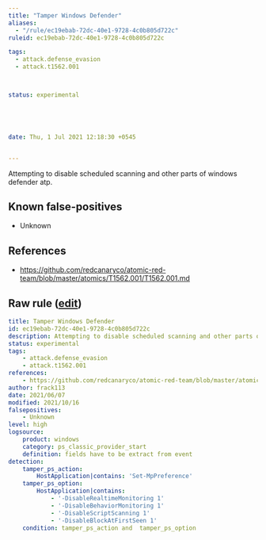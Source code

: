```yaml
---
title: "Tamper Windows Defender"
aliases:
  - "/rule/ec19ebab-72dc-40e1-9728-4c0b805d722c"
ruleid: ec19ebab-72dc-40e1-9728-4c0b805d722c

tags:
  - attack.defense_evasion
  - attack.t1562.001



status: experimental





date: Thu, 1 Jul 2021 12:18:30 +0545


---
```


Attempting to disable scheduled scanning and other parts of windows defender atp.

<!--more-->


## Known false-positives

* Unknown



## References

* https://github.com/redcanaryco/atomic-red-team/blob/master/atomics/T1562.001/T1562.001.md


## Raw rule ([edit](https://github.com/SigmaHQ/sigma/edit/master/rules/windows/powershell/powershell_classic/posh_pc_tamper_with_windows_defender.yml))
```yaml
title: Tamper Windows Defender
id: ec19ebab-72dc-40e1-9728-4c0b805d722c
description: Attempting to disable scheduled scanning and other parts of windows defender atp.
status: experimental
tags:
    - attack.defense_evasion
    - attack.t1562.001
references:
    - https://github.com/redcanaryco/atomic-red-team/blob/master/atomics/T1562.001/T1562.001.md
author: frack113
date: 2021/06/07
modified: 2021/10/16
falsepositives:
    - Unknown
level: high
logsource:
    product: windows
    category: ps_classic_provider_start
    definition: fields have to be extract from event
detection:
    tamper_ps_action:
        HostApplication|contains: 'Set-MpPreference'
    tamper_ps_option:
        HostApplication|contains:
            - '-DisableRealtimeMonitoring 1'
            - '-DisableBehaviorMonitoring 1'
            - '-DisableScriptScanning 1'
            - '-DisableBlockAtFirstSeen 1'
    condition: tamper_ps_action and  tamper_ps_option

```
